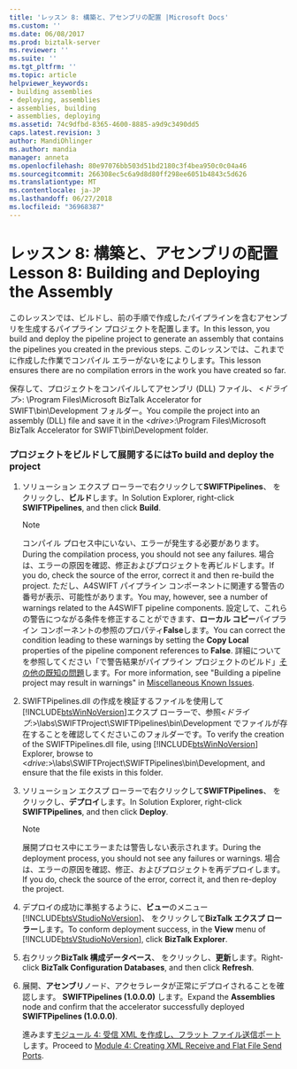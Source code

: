 ```yaml
---
title: 'レッスン 8: 構築と、アセンブリの配置 |Microsoft Docs'
ms.custom: ''
ms.date: 06/08/2017
ms.prod: biztalk-server
ms.reviewer: ''
ms.suite: ''
ms.tgt_pltfrm: ''
ms.topic: article
helpviewer_keywords:
- building assemblies
- deploying, assemblies
- assemblies, building
- assemblies, deploying
ms.assetid: 74c9dfbd-8365-4600-8885-a9d9c3490dd5
caps.latest.revision: 3
author: MandiOhlinger
ms.author: mandia
manager: anneta
ms.openlocfilehash: 80e97076bb503d51bd2180c3f4bea950c0c04a46
ms.sourcegitcommit: 266308ec5c6a9d8d80ff298ee6051b4843c5d626
ms.translationtype: MT
ms.contentlocale: ja-JP
ms.lasthandoff: 06/27/2018
ms.locfileid: "36968387"
---
```

# <a name="lesson-8-building-and-deploying-the-assembly"></a><span data-ttu-id="71a32-102">レッスン 8: 構築と、アセンブリの配置</span><span class="sxs-lookup"><span data-stu-id="71a32-102">Lesson 8: Building and Deploying the Assembly</span></span>
<span data-ttu-id="71a32-103">このレッスンでは、ビルドし、前の手順で作成したパイプラインを含むアセンブリを生成するパイプライン プロジェクトを配置します。</span><span class="sxs-lookup"><span data-stu-id="71a32-103">In this lesson, you build and deploy the pipeline project to generate an assembly that contains the pipelines you created in the previous steps.</span></span> <span data-ttu-id="71a32-104">このレッスンでは、これまでに作成した作業でコンパイル エラーがないをによりします。</span><span class="sxs-lookup"><span data-stu-id="71a32-104">This lesson ensures there are no compilation errors in the work you have created so far.</span></span>  
  
 <span data-ttu-id="71a32-105">保存して、プロジェクトをコンパイルしてアセンブリ (DLL) ファイル、 \<*ドライブ*\>: \Program Files\Microsoft BizTalk Accelerator for SWIFT\bin\Development フォルダー。</span><span class="sxs-lookup"><span data-stu-id="71a32-105">You compile the project into an assembly (DLL) file and save it in the \<*drive*\>:\Program Files\Microsoft BizTalk Accelerator for SWIFT\bin\Development folder.</span></span>  
  
### <a name="to-build-and-deploy-the-project"></a><span data-ttu-id="71a32-106">プロジェクトをビルドして展開するには</span><span class="sxs-lookup"><span data-stu-id="71a32-106">To build and deploy the project</span></span>  
  
1. <span data-ttu-id="71a32-107">ソリューション エクスプ ローラーで右クリックして**SWIFTPipelines**、 をクリックし、**ビルド**します。</span><span class="sxs-lookup"><span data-stu-id="71a32-107">In Solution Explorer, right-click **SWIFTPipelines**, and then click **Build**.</span></span>  
  
   > [!NOTE]
   >  <span data-ttu-id="71a32-108">コンパイル プロセス中にいない、エラーが発生する必要があります。</span><span class="sxs-lookup"><span data-stu-id="71a32-108">During the compilation process, you should not see any failures.</span></span> <span data-ttu-id="71a32-109">場合は、エラーの原因を確認、修正およびプロジェクトを再ビルドします。</span><span class="sxs-lookup"><span data-stu-id="71a32-109">If you do, check the source of the error, correct it and then re-build the project.</span></span> <span data-ttu-id="71a32-110">ただし、A4SWIFT パイプライン コンポーネントに関連する警告の番号が表示、可能性があります。</span><span class="sxs-lookup"><span data-stu-id="71a32-110">You may, however, see a number of warnings related to the A4SWIFT pipeline components.</span></span> <span data-ttu-id="71a32-111">設定して、これらの警告につながる条件を修正することができます、**ローカル コピー**パイプライン コンポーネントの参照のプロパティ**False**します。</span><span class="sxs-lookup"><span data-stu-id="71a32-111">You can correct the condition leading to these warnings by setting the **Copy Local** properties of the pipeline component references to **False**.</span></span> <span data-ttu-id="71a32-112">詳細についてを参照してください「で警告結果がパイプライン プロジェクトのビルド」[その他の既知の問題](http://msdn.microsoft.com/library/bc94c781-2a56-4f80-8ecb-e654de2f6ed6)します。</span><span class="sxs-lookup"><span data-stu-id="71a32-112">For more information, see "Building a pipeline project may result in warnings" in [Miscellaneous Known Issues](http://msdn.microsoft.com/library/bc94c781-2a56-4f80-8ecb-e654de2f6ed6).</span></span>  
  
2. <span data-ttu-id="71a32-113">SWIFTPipelines.dll の作成を検証するファイルを使用して[!INCLUDE[btsWinNoVersion](../../includes/btswinnoversion-md.md)]エクスプ ローラーで、参照\<*ドライブ*:\>\labs\SWIFTProject\SWIFTPipelines\bin\Development でファイルが存在することを確認してくださいこのフォルダーです。</span><span class="sxs-lookup"><span data-stu-id="71a32-113">To verify the creation of the SWIFTPipelines.dll file, using [!INCLUDE[btsWinNoVersion](../../includes/btswinnoversion-md.md)] Explorer, browse to \<*drive*:\>\labs\SWIFTProject\SWIFTPipelines\bin\Development, and ensure that the file exists in this folder.</span></span>  
  
3. <span data-ttu-id="71a32-114">ソリューション エクスプ ローラーで右クリックして**SWIFTPipelines**、 をクリックし、**デプロイ**します。</span><span class="sxs-lookup"><span data-stu-id="71a32-114">In Solution Explorer, right-click **SWIFTPipelines**, and then click **Deploy**.</span></span>  
  
   > [!NOTE]
   >  <span data-ttu-id="71a32-115">展開プロセス中にエラーまたは警告しない表示されます。</span><span class="sxs-lookup"><span data-stu-id="71a32-115">During the deployment process, you should not see any failures or warnings.</span></span> <span data-ttu-id="71a32-116">場合は、エラーの原因を確認、修正、およびプロジェクトを再デプロイします。</span><span class="sxs-lookup"><span data-stu-id="71a32-116">If you do, check the source of the error, correct it, and then re-deploy the project.</span></span>  
  
4. <span data-ttu-id="71a32-117">デプロイの成功に準拠するように、**ビュー**のメニュー [!INCLUDE[btsVStudioNoVersion](../../includes/btsvstudionoversion-md.md)]、 をクリックして**BizTalk エクスプ ローラー**します。</span><span class="sxs-lookup"><span data-stu-id="71a32-117">To conform deployment success, in the **View** menu of [!INCLUDE[btsVStudioNoVersion](../../includes/btsvstudionoversion-md.md)], click **BizTalk Explorer**.</span></span>  
  
5. <span data-ttu-id="71a32-118">右クリック**BizTalk 構成データベース**、 をクリックし、**更新**します。</span><span class="sxs-lookup"><span data-stu-id="71a32-118">Right-click **BizTalk Configuration Databases**, and then click **Refresh**.</span></span>  
  
6. <span data-ttu-id="71a32-119">展開、**アセンブリ**ノード、アクセラレータが正常にデプロイされることを確認します。 **SWIFTPipelines (1.0.0.0)** します。</span><span class="sxs-lookup"><span data-stu-id="71a32-119">Expand the **Assemblies** node and confirm that the accelerator successfully deployed **SWIFTPipelines (1.0.0.0)**.</span></span>  
  
   <span data-ttu-id="71a32-120">進みます[モジュール 4: 受信 XML を作成し、フラット ファイル送信ポート](../../adapters-and-accelerators/accelerator-swift/module-4-adding-an-xml-receive-location-and-flat-file-send-port.md)します。</span><span class="sxs-lookup"><span data-stu-id="71a32-120">Proceed to [Module 4: Creating XML Receive and Flat File Send Ports](../../adapters-and-accelerators/accelerator-swift/module-4-adding-an-xml-receive-location-and-flat-file-send-port.md).</span></span>